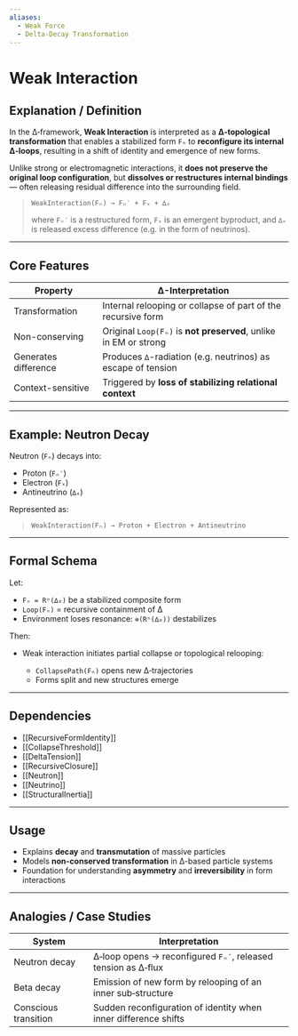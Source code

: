 ```yaml
---
aliases:
  - Weak Force
  - Delta-Decay Transformation
---
```


# Weak Interaction

## Explanation / Definition

In the ∆‑framework, **Weak Interaction** is interpreted as a **∆‑topological transformation** that enables a stabilized form `Fₙ` to **reconfigure its internal ∆‑loops**, resulting in a shift of identity and emergence of new forms.

Unlike strong or electromagnetic interactions, it **does not preserve the original loop configuration**, but **dissolves or restructures internal bindings** — often releasing residual difference into the surrounding field.

> `WeakInteraction(Fₙ) → Fₙ′ + Fₓ + ∆ₑ`
>
> where `Fₙ′` is a restructured form, `Fₓ` is an emergent byproduct, and `∆ₑ` is released excess difference (e.g. in the form of neutrinos).

---

## Core Features

| Property             | ∆-Interpretation                                                 |
| -------------------- | ---------------------------------------------------------------- |
| Transformation       | Internal relooping or collapse of part of the recursive form     |
| Non-conserving       | Original `Loop(Fₙ)` is **not preserved**, unlike in EM or strong |
| Generates difference | Produces `∆`-radiation (e.g. neutrinos) as escape of tension     |
| Context-sensitive    | Triggered by **loss of stabilizing relational context**          |

---

## Example: Neutron Decay

Neutron (`Fₙ`) decays into:

* Proton (`Fₙ′`)
* Electron (`Fₓ`)
* Antineutrino (`∆ₑ`)

Represented as:

> `WeakInteraction(Fₙ) → Proton + Electron + Antineutrino`

---

## Formal Schema

Let:

* `Fₙ = Rⁿ(∆₀)` be a stabilized composite form
* `Loop(Fₙ)` = recursive containment of ∆
* Environment loses resonance: `⊚(Rⁿ(∆₀))` destabilizes

Then:

* Weak interaction initiates partial collapse or topological relooping:

  * `CollapsePath(Fₙ)` opens new ∆‑trajectories
  * Forms split and new structures emerge

---

## Dependencies

* [[RecursiveFormIdentity]]
* [[CollapseThreshold]]
* [[DeltaTension]]
* [[RecursiveClosure]]
* [[Neutron]]
* [[Neutrino]]
* [[StructuralInertia]]

---

## Usage

* Explains **decay** and **transmutation** of massive particles
* Models **non-conserved transformation** in ∆-based particle systems
* Foundation for understanding **asymmetry** and **irreversibility** in form interactions

---

## Analogies / Case Studies

| System               | Interpretation                                                  |
| -------------------- | --------------------------------------------------------------- |
| Neutron decay        | ∆‑loop opens → reconfigured `Fₙ′`, released tension as ∆‑flux   |
| Beta decay           | Emission of new form by relooping of an inner sub‑structure     |
| Conscious transition | Sudden reconfiguration of identity when inner difference shifts |
